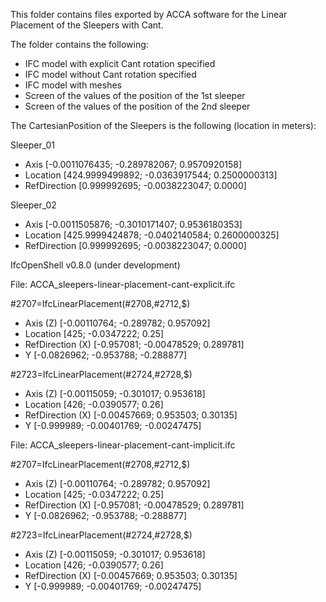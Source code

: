This folder contains files exported by ACCA software for the Linear Placement of the Sleepers with Cant.

The folder contains the following:

- IFC model with explicit Cant rotation specified
- IFC model without Cant rotation specified
- IFC model with meshes
- Screen of the values of the position of the 1st sleeper
- Screen of the values of the position of the 2nd sleeper

The CartesianPosition of the Sleepers is the following (location in meters):

Sleeper_01
- Axis	[-0.0011076435; -0.289782067; 0.9570920158]
- Location	[424.9999499892; -0.0363917544; 0.2500000313]
- RefDirection	[0.999992695; -0.0038223047; 0.0000] 

Sleeper_02
- Axis	[-0.0011505876; -0.3010171407; 0.9536180353]
- Location	[425.9999424878; -0.0402140584; 0.2600000325]
- RefDirection	[0.999992695; -0.0038223047; 0.0000] 

IfcOpenShell v0.8.0 (under development)

File: ACCA_sleepers-linear-placement-cant-explicit.ifc

#2707=IfcLinearPlacement(#2708,#2712,$)
- Axis (Z) [-0.00110764; -0.289782; 0.957092]
- Location [425; -0.0347222; 0.25]
- RefDirection (X) [-0.957081; -0.00478529; 0.289781]
- Y [-0.0826962; -0.953788; -0.288877]

#2723=IfcLinearPlacement(#2724,#2728,$)
- Axis (Z) [-0.00115059; -0.301017; 0.953618]
- Location [426; -0.0390577; 0.26]
- RefDirection (X) [-0.00457669; 0.953503; 0.30135]
- Y [-0.999989; -0.00401769; -0.00247475]

File: ACCA_sleepers-linear-placement-cant-implicit.ifc

#2707=IfcLinearPlacement(#2708,#2712,$)
- Axis (Z) [-0.00110764; -0.289782; 0.957092]
- Location [425; -0.0347222; 0.25]
- RefDirection (X) [-0.957081; -0.00478529; 0.289781]
- Y [-0.0826962; -0.953788; -0.288877]

#2723=IfcLinearPlacement(#2724,#2728,$)
- Axis (Z) [-0.00115059; -0.301017; 0.953618]
- Location [426; -0.0390577; 0.26]
- RefDirection (X) [-0.00457669; 0.953503; 0.30135]
- Y [-0.999989; -0.00401769; -0.00247475]
